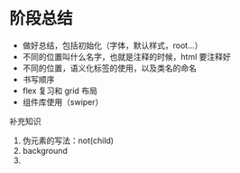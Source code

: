 # 阶段总结

- 做好总结，包括初始化（字体，默认样式，root...）
- 不同的位置叫什么名字，也就是注释的时候，html 要注释好
- 不同的位置，语义化标签的使用，以及类名的命名
- 书写顺序
- flex 复习和 grid 布局
- 组件库使用（swiper）



补充知识

1. 伪元素的写法：not(child)
2. background
3. 